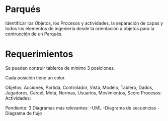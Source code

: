 # Parqués
Identificar los Objetos, los Procesos y actividades, la separación de capas y todos los elementos de ingeniería desde la orientación a objetos para la contrucción de un Parqués.

# Requerimientos

Se pueden contruir tableros de mínimo 3 posiciones.

Cada posición tiene un color.

Objetos: Acciones, Partida, Controlador, Vista, Modelo, Tablero, Dados, Jugadores, Carcel, Meta, Normas, Usuarios, Movimientos, Score
Procesos:
Actividades:

Pendiente:
3 Diagramas más relevantes:
-UML
-Diagrama de secuencias
-Diagrama de flujo
